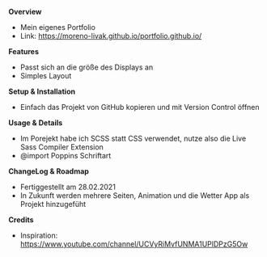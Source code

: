 **Overview**
- Mein eigenes Portfolio
- Link: https://moreno-livak.github.io/portfolio.github.io/

**Features**
- Passt sich an die größe des Displays an
- Simples Layout

**Setup & Installation**
- Einfach das Projekt von GitHub kopieren und mit Version Control öffnen

**Usage & Details**
- Im Porejekt habe ich SCSS statt CSS verwendet, nutze also die Live Sass Compiler Extension
- @import Poppins Schriftart

**ChangeLog & Roadmap**
- Fertiggestellt am 28.02.2021
- In Zukunft werden mehrere Seiten, Animation und die Wetter App als Projekt hinzugefüht

**Credits**
- Inspiration: https://www.youtube.com/channel/UCVyRiMvfUNMA1UPlDPzG5Ow
